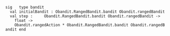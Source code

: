`sig   type bandit
  val initialBandit : Obandit.RangedBandit.bandit Obandit.rangedBandit
  val step :     Obandit.RangedBandit.bandit Obandit.rangedBandit ->
    float ->
    Obandit.rangedAction * Obandit.RangedBandit.bandit Obandit.rangedBandit
end`
